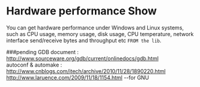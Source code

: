 # Hardware performance Show
You can get hardware performance under Windows and Linux systems, such as CPU usage, memory usage, disk usage, CPU temperature, network interface send/receive bytes and throughput etc `FROM the lib`.


###pending
GDB document : http://www.sourceware.org/gdb/current/onlinedocs/gdb.html  
autoconf & automake : http://www.cnblogs.com/itech/archive/2010/11/28/1890220.html  
                      http://www.laruence.com/2009/11/18/1154.html               --for GNU  
